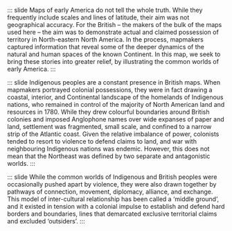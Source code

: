 ::: slide
Maps of early America do not tell the whole truth. While they frequently include scales and lines of latitude, their aim
was not geographical accuracy. For the British – the makers of the bulk of the maps used here – the aim was to
demonstrate actual and claimed possession of territory in North-eastern North America. In the process, mapmakers
captured information that reveal some of the deeper dynamics of the natural and human spaces of the known Continent. In
this map, we seek to bring these stories into greater relief, by illustrating the common worlds of early America.
:::

::: slide
Indigenous peoples are a constant presence in British maps. When mapmakers portrayed colonial possessions, they were in
fact drawing a coastal, interior, and Continental landscape of the homelands of Indigenous nations, who remained in
control of the majority of North American land and resources in 1780. While they drew colourful boundaries around
British colonies and imposed Anglophone names over wide expanses of paper and land, settlement was fragmented, small
scale, and confined to a narrow strip of the Atlantic coast. Given the relative imbalance of power, colonists tended to
resort to violence to defend claims to land, and war with neighbouring Indigenous nations was endemic. However, this
does not mean that the Northeast was defined by two separate and antagonistic worlds.
:::

::: slide
While the common worlds of Indigenous and British peoples were occasionally pushed apart by violence, they were also
drawn together by pathways of connection, movement, diplomacy, alliance, and exchange. This model of inter-cultural
relationship has been called a ‘middle ground’, and it existed in tension with a colonial impulse to establish and
defend hard borders and boundaries, lines that demarcated exclusive territorial claims and excluded ‘outsiders’.
:::
